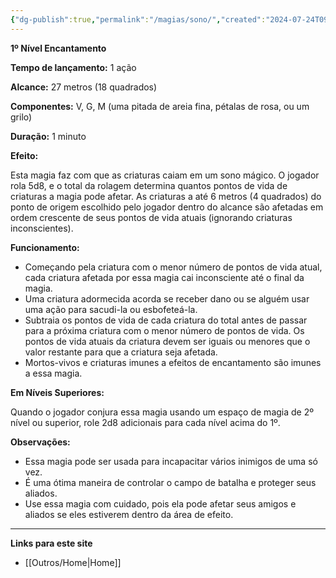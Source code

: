 ```yaml
---
{"dg-publish":true,"permalink":"/magias/sono/","created":"2024-07-24T09:31:07.485-03:00"}
---
```



**1º Nível Encantamento**

**Tempo de lançamento:** 1 ação

**Alcance:** 27 metros (18 quadrados)

**Componentes:** V, G, M (uma pitada de areia fina, pétalas de rosa, ou um grilo)

**Duração:** 1 minuto

**Efeito:**

Esta magia faz com que as criaturas caiam em um sono mágico. O jogador rola 5d8, e o total da rolagem determina quantos pontos de vida de criaturas a magia pode afetar. As criaturas a até 6 metros (4 quadrados) do ponto de origem escolhido pelo jogador dentro do alcance são afetadas em ordem crescente de seus pontos de vida atuais (ignorando criaturas inconscientes).

**Funcionamento:**

- Começando pela criatura com o menor número de pontos de vida atual, cada criatura afetada por essa magia cai inconsciente até o final da magia.
- Uma criatura adormecida acorda se receber dano ou se alguém usar uma ação para sacudi-la ou esbofeteá-la.
- Subtraia os pontos de vida de cada criatura do total antes de passar para a próxima criatura com o menor número de pontos de vida. Os pontos de vida atuais da criatura devem ser iguais ou menores que o valor restante para que a criatura seja afetada.
- Mortos-vivos e criaturas imunes a efeitos de encantamento são imunes a essa magia.

**Em Níveis Superiores:**

Quando o jogador conjura essa magia usando um espaço de magia de 2º nível ou superior, role 2d8 adicionais para cada nível acima do 1º.

**Observações:**

- Essa magia pode ser usada para incapacitar vários inimigos de uma só vez.
- É uma ótima maneira de controlar o campo de batalha e proteger seus aliados.
- Use essa magia com cuidado, pois ela pode afetar seus amigos e aliados se eles estiverem dentro da área de efeito.

___
**Links para este site**  
- [[Outros/Home\|Home]]